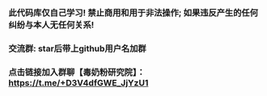 

### 此代码库仅自己学习! 禁止商用和用于非法操作; 如果违反产生的任何纠纷与本人无任何关系!

### 交流群: star后带上github用户名加群

### 点击链接加入群聊【毒奶粉研究院】：https://t.me/+D3V4dfGWE_JjYzU1
